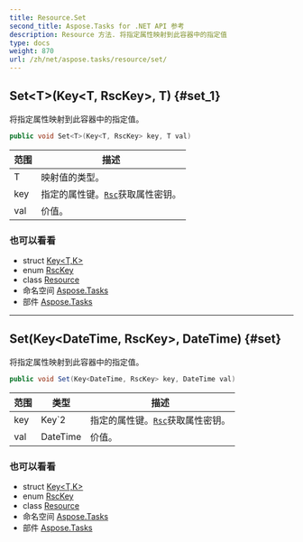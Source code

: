 ```yaml
---
title: Resource.Set
second_title: Aspose.Tasks for .NET API 参考
description: Resource 方法. 将指定属性映射到此容器中的指定值
type: docs
weight: 870
url: /zh/net/aspose.tasks/resource/set/
---
```

## Set&lt;T&gt;(Key&lt;T, RscKey&gt;, T) {#set_1}

将指定属性映射到此容器中的指定值。

```csharp
public void Set<T>(Key<T, RscKey> key, T val)
```

| 范围 | 描述 |
| --- | --- |
| T | 映射值的类型。 |
| key | 指定的属性键。[`Rsc`](../../rsc/)获取属性密钥。 |
| val | 价值。 |

### 也可以看看

* struct [Key&lt;T,K&gt;](../../key-2/)
* enum [RscKey](../../rsckey/)
* class [Resource](../)
* 命名空间 [Aspose.Tasks](../../resource/)
* 部件 [Aspose.Tasks](../../../)

---

## Set(Key&lt;DateTime, RscKey&gt;, DateTime) {#set}

将指定属性映射到此容器中的指定值。

```csharp
public void Set(Key<DateTime, RscKey> key, DateTime val)
```

| 范围 | 类型 | 描述 |
| --- | --- | --- |
| key | Key`2 | 指定的属性键。[`Rsc`](../../rsc/)获取属性密钥。 |
| val | DateTime | 价值。 |

### 也可以看看

* struct [Key&lt;T,K&gt;](../../key-2/)
* enum [RscKey](../../rsckey/)
* class [Resource](../)
* 命名空间 [Aspose.Tasks](../../resource/)
* 部件 [Aspose.Tasks](../../../)


